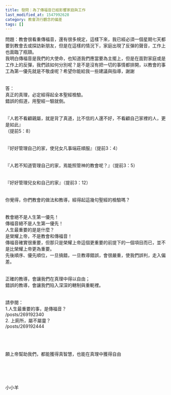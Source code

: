 ```yaml
---
title: 發問：為了傳福音已經影響家庭與工作
last_modified_at: 1547992628
category: 教會流行觀念的偏差
tags: []
---
```


問題：教會很看重傳福音，還有很多規定，這樣下來，我已經必須一個星期七天都要到教會去或探訪新朋友，但是在這樣的情況下，家庭出現了反彈的聲音，工作上也面臨了瓶頸。<br>我明白傳福音是我們的大使命，也知道我們應當要為主擺上，但是在面對家庭或是工作上的反彈，我們該如何分別呢？是不是沒有把一切的事情都排開，以教會的事工為第一優先就是不敬虔呢？希望你能給我一些建議與指導，謝謝<br><!--more--><br><br>答：<br>真正的真理，必定經得起全本聖經檢驗。<br>錯誤的假道，用聖經一驗就倒。<br><br> <br>『人若不看顧親屬，就是背了真道，比不信的人還不好，不看顧自己家裡的人，更是如此』<br>（提前5：8）<br><br> <br>『好好管理自己的家，使兒女凡事端莊順服』（提前3：4）<br><br> <br>『人若不知道管理自己的家，焉能照管神的教會呢？』（提前3：5）<br><br> <br>『好好管理兒女和自己的家』（提前3：12）<br> <br> <br>你覺得，你們教會的做法和教導，經得起這幾句聖經的檢驗嗎？<br><br> <br>教會絕不是人生第一優先！<br>傳福音絕不是人生第一優先！<br>人生最重要的是是什麼？<br>是榮耀上帝，不是教會和傳福音！<br>傳福音確實很重要，但那只是榮耀上帝這個更重要的前提下的一個項目而已，並不是比榮耀上帝更為重要。<br>先後順序、優先順位，一旦搞錯，一旦教導錯誤，會很嚴重，使我們誤判，走入偏差。<br> <br><br> 正確的教導，會讓我們在真理中得以自由；<br>錯誤的教導，會讓我們陷入深深的轄制與重軛裡。<br><br><br>請參閱：<br>1.人生最重要的事，是傳福音？ <br>/posts/269192340<br>2. 上廁所，屬不屬靈？<br>/posts/269192444<br><br><br><br> <br>願上帝幫助我們，都能獲得真智慧，也能在真理中獲得自由<br><br><br><br><br><br>小小羊<br><br>
